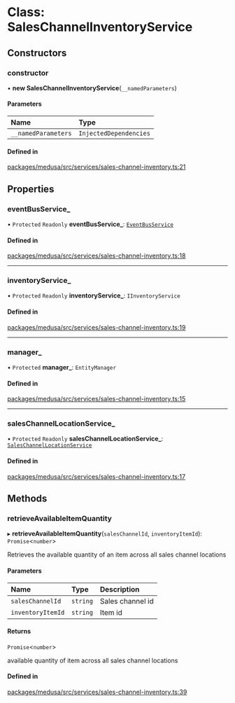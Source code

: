 # Class: SalesChannelInventoryService

## Constructors

### constructor

• **new SalesChannelInventoryService**(`__namedParameters`)

#### Parameters

| Name | Type |
| :------ | :------ |
| `__namedParameters` | `InjectedDependencies` |

#### Defined in

[packages/medusa/src/services/sales-channel-inventory.ts:21](https://github.com/medusajs/medusa/blob/fefc248a4/packages/medusa/src/services/sales-channel-inventory.ts#L21)

## Properties

### eventBusService\_

• `Protected` `Readonly` **eventBusService\_**: [`EventBusService`](EventBusService.md)

#### Defined in

[packages/medusa/src/services/sales-channel-inventory.ts:18](https://github.com/medusajs/medusa/blob/fefc248a4/packages/medusa/src/services/sales-channel-inventory.ts#L18)

___

### inventoryService\_

• `Protected` `Readonly` **inventoryService\_**: `IInventoryService`

#### Defined in

[packages/medusa/src/services/sales-channel-inventory.ts:19](https://github.com/medusajs/medusa/blob/fefc248a4/packages/medusa/src/services/sales-channel-inventory.ts#L19)

___

### manager\_

• `Protected` **manager\_**: `EntityManager`

#### Defined in

[packages/medusa/src/services/sales-channel-inventory.ts:15](https://github.com/medusajs/medusa/blob/fefc248a4/packages/medusa/src/services/sales-channel-inventory.ts#L15)

___

### salesChannelLocationService\_

• `Protected` `Readonly` **salesChannelLocationService\_**: [`SalesChannelLocationService`](SalesChannelLocationService.md)

#### Defined in

[packages/medusa/src/services/sales-channel-inventory.ts:17](https://github.com/medusajs/medusa/blob/fefc248a4/packages/medusa/src/services/sales-channel-inventory.ts#L17)

## Methods

### retrieveAvailableItemQuantity

▸ **retrieveAvailableItemQuantity**(`salesChannelId`, `inventoryItemId`): `Promise`<`number`\>

Retrieves the available quantity of an item across all sales channel locations

#### Parameters

| Name | Type | Description |
| :------ | :------ | :------ |
| `salesChannelId` | `string` | Sales channel id |
| `inventoryItemId` | `string` | Item id |

#### Returns

`Promise`<`number`\>

available quantity of item across all sales channel locations

#### Defined in

[packages/medusa/src/services/sales-channel-inventory.ts:39](https://github.com/medusajs/medusa/blob/fefc248a4/packages/medusa/src/services/sales-channel-inventory.ts#L39)
